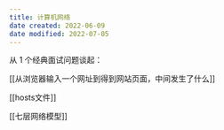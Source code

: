 ```yaml
---
title: 计算机网络
date created: 2022-06-09
date modified: 2022-07-05
---
```

从 1 个经典面试问题谈起：

[[从浏览器输入一个网址到得到网站页面，中间发生了什么]]

[[hosts文件]]

[[七层网络模型]]
